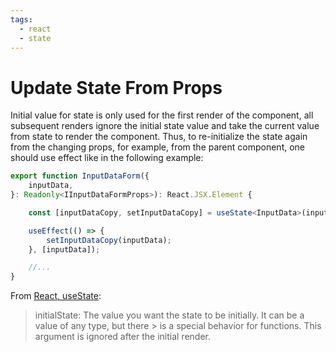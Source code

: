```yaml
---
tags:
  - react
  - state
---
```

# Update State From Props

Initial value for state is only used for the first render of the component, all subsequent renders ignore the initial state value and take the current value from state to render the component. Thus, to re-initialize the state again from the changing props, for example, from the parent component, one should use effect like in the following example:

```typescript jsx
export function InputDataForm({
    inputData,
}: Readonly<IInputDataFormProps>): React.JSX.Element {

    const [inputDataCopy, setInputDataCopy] = useState<InputData>(inputData);

    useEffect(() => {
        setInputDataCopy(inputData);
    }, [inputData]);

    //...
}
```

From [React, useState](https://react.dev/reference/react/useState#usestate):
>
> initialState: The value you want the state to be initially. It can be a value of any type, but there > is a special behavior for functions. This argument is ignored after the initial render.
